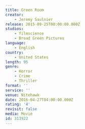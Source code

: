 ```yaml
---
title: Green Room
creator:
    - Jeremy Saulnier
release: 2015-09-25T00:00:00.000Z
studios:
    - filmscience
    - Broad Green Pictures
language:
    - English
country:
    - United States
length: 95
genre:
    - Horror
    - Crime
    - Thriller
format: ''
service: ''
venue: Nitehawk
date: 2016-04-27T04:00:00.000Z
rating: '4'
revisit: false
media: Movie
id: 313922
---
```



